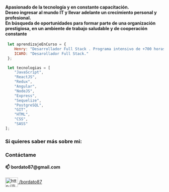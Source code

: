  <h4>Apasionado de la tecnología y en constante capacitación. </br>
Deseo ingresar al mundo IT y llevar adelante un crecimiento personal y profesional. </br>
En búsqueda de oportunidades para formar parte de una organización prestigiosa, en un ambiente de trabajo saludable y de cooperación constante
</h4>


```js 
 let aprendizajeEnCurso = {
    Henry: "Desarrollador Full Stack . Programa intensivo de +700 horas basado en prácticas y proyectos reales",
    ICARO: "Desarollador Full Stack."
 };
 
 let tecnologias = [ 
    "JavaScript",
    "ReactJS",
    "Redux",
    "Angular",
    "NodeJS",
    "Express",
    "Sequelize",
    "PostgreSQL",
    "GIT",
    "HTML", 
    "CSS", 
    "SASS" 
];
```

<h3>Si quieres saber más sobre mi:</h3>
<h3 align="left">Contáctame</h3>
<h4>📫 bordato87@gmail.com</h4>
<p align="left">
<a href="http://linkedin.com/in/bordato87
" target="blank"><img align="center" src="https://raw.githubusercontent.com/rahuldkjain/github-profile-readme-generator/master/src/images/icons/Social/linked-in-alt.svg" alt="http://linkedin.com/in/bordato87
" height="30" width="40" /> /bordato87</a>
</p>
